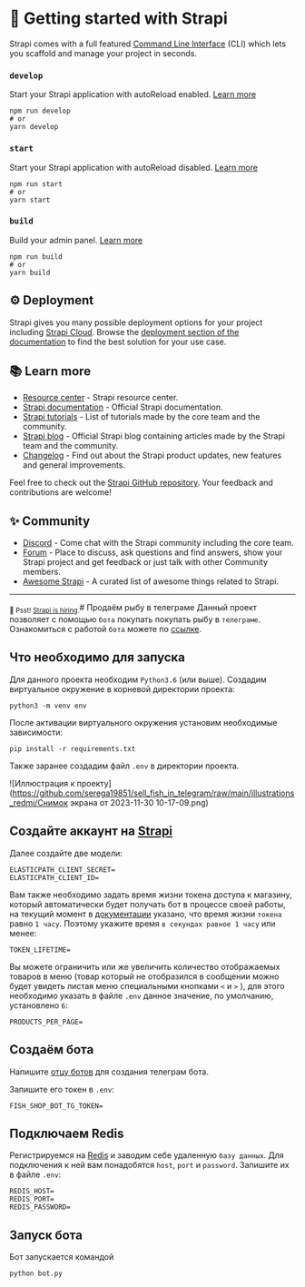 # 🚀 Getting started with Strapi

Strapi comes with a full featured [Command Line Interface](https://docs.strapi.io/dev-docs/cli) (CLI) which lets you scaffold and manage your project in seconds.

### `develop`

Start your Strapi application with autoReload enabled. [Learn more](https://docs.strapi.io/dev-docs/cli#strapi-develop)

```
npm run develop
# or
yarn develop
```

### `start`

Start your Strapi application with autoReload disabled. [Learn more](https://docs.strapi.io/dev-docs/cli#strapi-start)

```
npm run start
# or
yarn start
```

### `build`

Build your admin panel. [Learn more](https://docs.strapi.io/dev-docs/cli#strapi-build)

```
npm run build
# or
yarn build
```

## ⚙️ Deployment

Strapi gives you many possible deployment options for your project including [Strapi Cloud](https://cloud.strapi.io). Browse the [deployment section of the documentation](https://docs.strapi.io/dev-docs/deployment) to find the best solution for your use case.

## 📚 Learn more

- [Resource center](https://strapi.io/resource-center) - Strapi resource center.
- [Strapi documentation](https://docs.strapi.io) - Official Strapi documentation.
- [Strapi tutorials](https://strapi.io/tutorials) - List of tutorials made by the core team and the community.
- [Strapi blog](https://strapi.io/blog) - Official Strapi blog containing articles made by the Strapi team and the community.
- [Changelog](https://strapi.io/changelog) - Find out about the Strapi product updates, new features and general improvements.

Feel free to check out the [Strapi GitHub repository](https://github.com/strapi/strapi). Your feedback and contributions are welcome!

## ✨ Community

- [Discord](https://discord.strapi.io) - Come chat with the Strapi community including the core team.
- [Forum](https://forum.strapi.io/) - Place to discuss, ask questions and find answers, show your Strapi project and get feedback or just talk with other Community members.
- [Awesome Strapi](https://github.com/strapi/awesome-strapi) - A curated list of awesome things related to Strapi.

---

<sub>🤫 Psst! [Strapi is hiring](https://strapi.io/careers).</sub># Продаём рыбу в телеграме
Данный проект позволяет с помощью `бота` покупать покупать рыбу в `телеграме`.
Ознакомиться с работой `бота` можете по [ссылке](https://t.me/norgius_speech_bot).

## Что необходимо для запуска

Для данного проекта необходим `Python3.6` (или выше).
Создадим виртуальное окружение в корневой директории проекта:

```
python3 -m venv env
```

После активации виртуального окружения установим необходимые зависимости:

```
pip install -r requirements.txt
```

Также заранее создадим файл `.env` в директории проекта.

![Иллюстрация к проекту](https://github.com/serega19851/sell_fish_in_telegram/raw/main/illustrations_redmi/Снимок экрана от 2023-11-30 10-17-09.png)

<!--  -->
<!-- ![Image alt](https://github.com/{username}/{repository}/raw/{branch}/{path}/image.png) -->
<!--  -->
<!-- {username} — ваш ник на ГитХабе; -->
<!-- {repository} — репозиторий где хранятся картинки; -->
<!-- {branch} — ветка репозитория; -->
<!-- {path} — путь к месту нахождения картинки. -->

## Создайте аккаунт на [Strapi](https://docs.strapi.io/dev-docs/installation/cli)

Далее создайте две модели:

```
ELASTICPATH_CLIENT_SECRET=
ELASTICPATH_CLIENT_ID=
```

Вам также необходимо задать время жизни токена доступа к магазину, который автоматически будет получать бот в процессе своей работы, на текущий момент в [документации](https://documentation.elasticpath.com/commerce-cloud/docs/api/basics/authentication/index.html#:~:text=Authentication%20tokens%20are%20generated%20via%20the%20authentication%20endpoint%20and%20expire%20within%201%20hour.%20They%20need%20to%20be%20then%20regenerated.) указано, что время жизни `токена` равно `1 часу`. Поэтому укажите время `в секундах равное 1 часу` или менее:

```
TOKEN_LIFETIME=
```

Вы можете ограничить или же увеличить количество отображаемых товаров в меню (товар который не отобразился в сообщении можно будет увидеть листая меню специальными кнопками `<` и `>` ), для этого необходимо указать в файле `.env` данное значение, по умолчанию, установлено `6`:

```
PRODUCTS_PER_PAGE=
```

## Создаём бота

Напишите [отцу ботов](https://telegram.me/BotFather) для создания телеграм бота.

Запишите его токен в `.env`:

```
FISH_SHOP_BOT_TG_TOKEN=
```

## Подключаем Redis

Регистрируемся на [Redis](https://redis.com/) и заводим себе удаленную `базу данных`. Для подключения к ней вам понадобятся `host`, `port` и `password`. Запишите их в файле `.env`:

```
REDIS_HOST=
REDIS_PORT=
REDIS_PASSWORD=
```

## Запуск бота

Бот запускается командой

```
python bot.py
```
